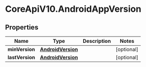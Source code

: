 # CoreApiV10.AndroidAppVersion

## Properties
Name | Type | Description | Notes
------------ | ------------- | ------------- | -------------
**minVersion** | [**AndroidVersion**](AndroidVersion.md) |  | [optional] 
**lastVersion** | [**AndroidVersion**](AndroidVersion.md) |  | [optional] 


